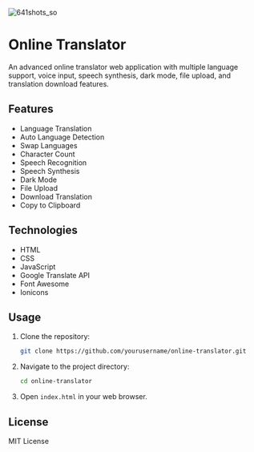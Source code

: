![641shots_so](https://github.com/user-attachments/assets/2e16d9de-7ed1-4822-9d62-d50da4c8020e)

# Online Translator

An advanced online translator web application with multiple language support, voice input, speech synthesis, dark mode, file upload, and translation download features.

## Features

- Language Translation
- Auto Language Detection
- Swap Languages
- Character Count
- Speech Recognition
- Speech Synthesis
- Dark Mode
- File Upload
- Download Translation
- Copy to Clipboard

## Technologies

- HTML
- CSS
- JavaScript
- Google Translate API
- Font Awesome
- Ionicons

## Usage

1. Clone the repository:
    ```bash
    git clone https://github.com/yourusername/online-translator.git
    ```
2. Navigate to the project directory:
    ```bash
    cd online-translator
    ```
3. Open `index.html` in your web browser.

## License

MIT License

